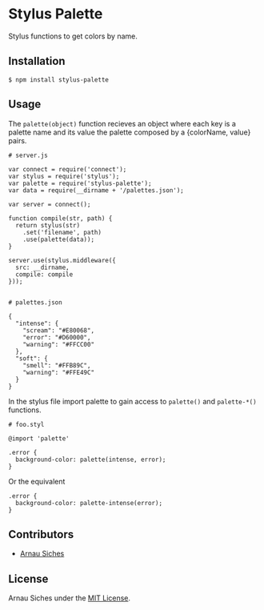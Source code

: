 # Stylus Palette

Stylus functions to get colors by name.


## Installation

    $ npm install stylus-palette


## Usage

The `palette(object)` function recieves an object where each key is a palette
name and its value the palette composed by a {colorName, value} pairs.

    # server.js

    var connect = require('connect');
    var stylus = require('stylus');
    var palette = require('stylus-palette');
    var data = require(__dirname + '/palettes.json');

    var server = connect();

    function compile(str, path) {
      return stylus(str)
        .set('filename', path)
        .use(palette(data));
    }

    server.use(stylus.middleware({
      src: __dirname,
      compile: compile
    }));


    # palettes.json

    {
      "intense": {
        "scream": "#E80068",
        "error": "#D60000",
        "warning": "#FFCC00"
      },
      "soft": {
        "smell": "#FFB89C",
        "warning": "#FFE49C"
      }
    }

In the stylus file import palette to gain access to `palette()` and `palette-*()`
functions.

    # foo.styl

    @import 'palette'

    .error {
      background-color: palette(intense, error);
    }

Or the equivalent

    .error {
      background-color: palette-intense(error);
    }


## Contributors

* [Arnau Siches](https://github.com/arnau)


## License

Arnau Siches under the [MIT License](https://github.com/arnau/stylus-palette/blob/master/LICENSE).
